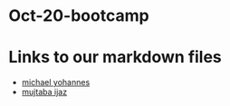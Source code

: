 # Oct-20-bootcamp


# Links to our markdown files

* [michael yohannes](./michael-yohannes.md)
* [mujtaba ijaz](./mujtaba-ijaz.md)